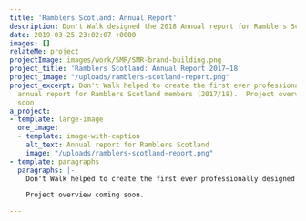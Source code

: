 ```yaml
---
title: 'Ramblers Scotland: Annual Report'
description: Don't Walk designed the 2018 Annual report for Ramblers Scotland
date: 2019-03-25 23:02:07 +0000
images: []
relateMe: project
projectImage: images/work/SMR/SMR-brand-building.png
project_title: 'Ramblers Scotland: Annual Report 2017–18'
project_image: "/uploads/ramblers-scotland-report.png"
project_excerpt: Don't Walk helped to create the first ever professionally designed
  annual report for Ramblers Scotland members (2017/18).  Project overview coming
  soon.
a_project:
- template: large-image
  one_image:
  - template: image-with-caption
    alt_text: Annual report for Ramblers Scotland
    image: "/uploads/ramblers-scotland-report.png"
- template: paragraphs
  paragraphs: |-
    Don't Walk helped to create the first ever professionally designed annual report for Ramblers Scotland members (2017–18).

    Project overview coming soon.

---
```

